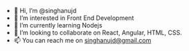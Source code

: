 - 👋 Hi, I’m @singhanujd
- 👀 I’m interested in Front End Development 
- 🌱 I’m currently learning Nodejs
- 💞️ I’m looking to collaborate on React, Angular, HTML, CSS.
- 📫 You can reach me on singhanujd@gmail.com

<!---
singhanujd/singhanujd is a ✨ special ✨ repository because its `README.md` (this file) appears on your GitHub profile.
You can click the Preview link to take a look at your changes.
--->
